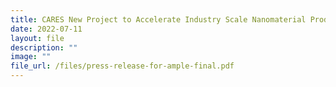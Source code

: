 ```yaml
---
title: CARES New Project to Accelerate Industry Scale Nanomaterial Production
date: 2022-07-11
layout: file
description: ""
image: ""
file_url: /files/press-release-for-ample-final.pdf
---
```


